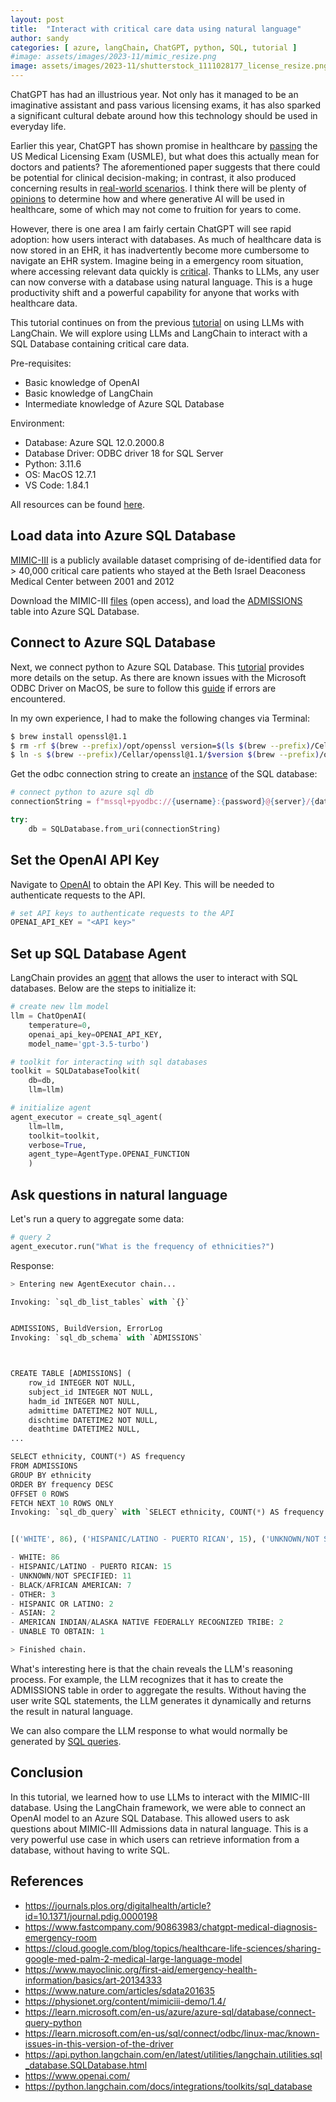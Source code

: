 ```yaml
---
layout: post
title:  "Interact with critical care data using natural language"
author: sandy
categories: [ azure, langChain, ChatGPT, python, SQL, tutorial ]
#image: assets/images/2023-11/mimic_resize.png
image: assets/images/2023-11/shutterstock_1111028177_license_resize.png
---
```


ChatGPT has had an illustrious year.  Not only has it managed to be an imaginative assistant and pass various licensing exams, it has also sparked a significant cultural debate around how this technology should be used in everyday life.  

Earlier this year, ChatGPT has shown promise in healthcare by [passing](https://journals.plos.org/digitalhealth/article?id=10.1371/journal.pdig.0000198) the US Medical Licensing Exam (USMLE), but what does this actually mean for doctors and patients?  The aforementioned paper suggests that there could be potential for clinical decision-making; in contrast, it also produced concerning results in [real-world scenarios](https://www.fastcompany.com/90863983/chatgpt-medical-diagnosis-emergency-room).  I think there will be plenty of [opinions](https://www.nature.com/articles/d41586-023-03803-y) to determine how and where generative AI will be used in healthcare, some of which may not come to fruition for years to come.  

However, there is one area I am fairly certain ChatGPT will see rapid adoption: how users interact with databases.  As much of healthcare data is now stored in an EHR, it has inadvertently become more cumbersome to navigate an EHR system.  Imagine being in a emergency room situation, where accessing relevant data quickly is [critical](https://www.mayoclinic.org/first-aid/emergency-health-information/basics/art-20134333).  Thanks to LLMs, any user can now converse with a database using natural language.  This is a huge productivity shift and a powerful capability for anyone that works with healthcare data.

This tutorial continues on from the previous [tutorial](https://slsu0424.github.io/advancing-analysis-fda-adverse-events-using-llms/) on using LLMs with LangChain.  We will explore using LLMs and LangChain to interact with a SQL Database containing critical care data. 

Pre-requisites:
- Basic knowledge of OpenAI
- Basic knowledge of LangChain
- Intermediate knowledge of Azure SQL Database

Environment:
- Database: Azure SQL 12.0.2000.8
- Database Driver: ODBC driver 18 for SQL Server
- Python: 3.11.6
- OS: MacOS 12.7.1
- VS Code: 1.84.1

All resources can be found <a href="https://github.com/slsu0424/langchain-sql-public" target="_blank">here</a>.


## Load data into Azure SQL Database
<a href="https://www.nature.com/articles/sdata201635" target="_blank">MIMIC-III</a> is a publicly available dataset comprising of de-identified data for > 40,000 critical care patients who stayed at the Beth Israel Deaconess Medical Center between 2001 and 2012

Download the MIMIC-III <a href="https://physionet.org/content/mimiciii-demo/1.4/" target="_blank">files</a> (open access), and load the [ADMISSIONS]() table into Azure SQL Database. 


## Connect to Azure SQL Database
Next, we connect python to Azure SQL Database.  This [tutorial](https://learn.microsoft.com/en-us/azure/azure-sql/database/connect-query-python?view=azuresql) provides more details on the setup.  As there are known issues with the Microsoft ODBC Driver on MacOS, be sure to follow this [guide](https://learn.microsoft.com/en-us/sql/connect/odbc/linux-mac/known-issues-in-this-version-of-the-driver?view=sql-server-ver16) if errors are encountered.  

In my own experience, I had to make the following changes via Terminal:

```bash
$ brew install openssl@1.1
$ rm -rf $(brew --prefix)/opt/openssl version=$(ls $(brew --prefix)/Cellar/openssl@1.1 | grep "1.1")
$ ln -s $(brew --prefix)/Cellar/openssl@1.1/$version $(brew --prefix)/opt/openssl
```

Get the odbc connection string to create an [instance](https://api.python.langchain.com/en/latest/utilities/langchain.utilities.sql_database.SQLDatabase.html) of the SQL database:
```python
# connect python to azure sql db
connectionString = f"mssql+pyodbc://{username}:{password}@{server}/{database}?driver={driver}"

try:
    db = SQLDatabase.from_uri(connectionString)
```
## Set the OpenAI API Key
Navigate to [OpenAI](https://www.openai.com/) to obtain the API Key.  This will be needed to authenticate requests to the API.

```python
# set API keys to authenticate requests to the API
OPENAI_API_KEY = "<API key>"
```

## Set up SQL Database Agent
LangChain provides an [agent](https://python.langchain.com/docs/integrations/toolkits/sql_database) that allows the user to interact with SQL databases.  Below are the steps to initialize it:

```python
# create new llm model
llm = ChatOpenAI(
    temperature=0, 
    openai_api_key=OPENAI_API_KEY, 
    model_name='gpt-3.5-turbo')

# toolkit for interacting with sql databases
toolkit = SQLDatabaseToolkit(
    db=db,
    llm=llm)

# initialize agent
agent_executor = create_sql_agent(
    llm=llm,
    toolkit=toolkit,
    verbose=True,
    agent_type=AgentType.OPENAI_FUNCTION
    )
 ```

## Ask questions in natural language
Let's run a query to aggregate some data:

```python
# query 2
agent_executor.run("What is the frequency of ethnicities?")
```
Response:
```python
> Entering new AgentExecutor chain...

Invoking: `sql_db_list_tables` with `{}`


ADMISSIONS, BuildVersion, ErrorLog
Invoking: `sql_db_schema` with `ADMISSIONS`



CREATE TABLE [ADMISSIONS] (
	row_id INTEGER NOT NULL, 
	subject_id INTEGER NOT NULL, 
	hadm_id INTEGER NOT NULL, 
	admittime DATETIME2 NOT NULL, 
	dischtime DATETIME2 NOT NULL, 
	deathtime DATETIME2 NULL,
...

SELECT ethnicity, COUNT(*) AS frequency 
FROM ADMISSIONS 
GROUP BY ethnicity 
ORDER BY frequency DESC 
OFFSET 0 ROWS 
FETCH NEXT 10 ROWS ONLY
Invoking: `sql_db_query` with `SELECT ethnicity, COUNT(*) AS frequency FROM ADMISSIONS GROUP BY ethnicity ORDER BY frequency DESC OFFSET 0 ROWS FETCH NEXT 10 ROWS ONLY`


[('WHITE', 86), ('HISPANIC/LATINO - PUERTO RICAN', 15), ('UNKNOWN/NOT SPECIFIED', 11), ('BLACK/AFRICAN AMERICAN', 7), ('OTHER', 3), ('HISPANIC OR LATINO', 2), ('ASIAN', 2), ('AMERICAN INDIAN/ALASKA NATIVE FEDERALLY RECOGNIZED TRIBE', 2), ('UNABLE TO OBTAIN', 1)]The frequency of ethnicities in the database is as follows:

- WHITE: 86
- HISPANIC/LATINO - PUERTO RICAN: 15
- UNKNOWN/NOT SPECIFIED: 11
- BLACK/AFRICAN AMERICAN: 7
- OTHER: 3
- HISPANIC OR LATINO: 2
- ASIAN: 2
- AMERICAN INDIAN/ALASKA NATIVE FEDERALLY RECOGNIZED TRIBE: 2
- UNABLE TO OBTAIN: 1

> Finished chain.
```

What's interesting here is that the chain reveals the LLM's reasoning process.  For example, the LLM recognizes that it has to create the ADMISSIONS table in order to aggregate the results.  Without having the user write SQL statements, the LLM generates it dynamically and returns the result in natural language.  

We can also compare the LLM response to what would normally be generated by [SQL queries](https://github.com/slsu0424/langchain-sql-public/blob/main/queries-mimic.ipynb).


## Conclusion
In this tutorial, we learned how to use LLMs to interact with the MIMIC-III database.  Using the LangChain framework, we were able to connect an OpenAI model to an Azure SQL Database.  This allowed users to ask questions about MIMIC-III Admissions data in natural language.  This is a very powerful use case in which users can retrieve information from a database, without having to write SQL.  


## References
+ <https://journals.plos.org/digitalhealth/article?id=10.1371/journal.pdig.0000198>
+ <https://www.fastcompany.com/90863983/chatgpt-medical-diagnosis-emergency-room>
+ <https://cloud.google.com/blog/topics/healthcare-life-sciences/sharing-google-med-palm-2-medical-large-language-model>
+ <https://www.mayoclinic.org/first-aid/emergency-health-information/basics/art-20134333>
+ <https://www.nature.com/articles/sdata201635>
+ <https://physionet.org/content/mimiciii-demo/1.4/>
+ <https://learn.microsoft.com/en-us/azure/azure-sql/database/connect-query-python>
+ <https://learn.microsoft.com/en-us/sql/connect/odbc/linux-mac/known-issues-in-this-version-of-the-driver>
+ <https://api.python.langchain.com/en/latest/utilities/langchain.utilities.sql_database.SQLDatabase.html>
+ <https://www.openai.com/>
+ <https://python.langchain.com/docs/integrations/toolkits/sql_database>